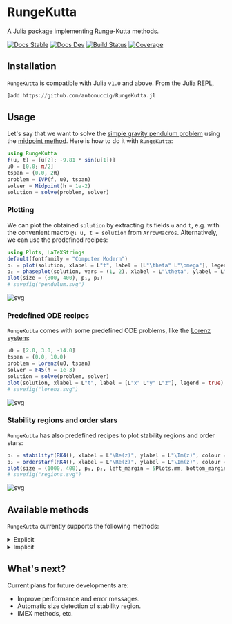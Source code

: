 # RungeKutta

A Julia package implementing Runge-Kutta methods.

[![Docs Stable](https://img.shields.io/badge/docs-stable-blue.svg)](https://antonuccig.github.io/RungeKutta.jl/stable) [![Docs Dev](https://img.shields.io/badge/docs-dev-blue.svg)](https://antonuccig.github.io/RungeKutta.jl/dev) [![Build Status](https://img.shields.io/github/workflow/status/antonuccig/RungeKutta.jl/CI)](https://github.com/antonuccig/RungeKutta.jl/actions) [![Coverage](https://img.shields.io/codecov/c/github/antonuccig/RungeKutta.jl?label=coverage)](https://codecov.io/gh/antonuccig/RungeKutta.jl)

## Installation

`RungeKutta` is compatible with Julia `v1.0` and above. From the Julia REPL,

```julia
]add https://github.com/antonuccig/RungeKutta.jl
```

## Usage

Let's say that we want to solve the [simple gravity pendulum problem](https://en.wikipedia.org/wiki/Pendulum_(mathematics)#Simple_gravity_pendulum) using the [midpoint method](https://en.wikipedia.org/wiki/Midpoint_method). Here is how to do it with `RungeKutta`:

```julia
using RungeKutta
f(u, t) = [u[2]; -9.81 * sin(u[1])]
u0 = [0.0; π/2]
tspan = (0.0, 2π)
problem = IVP(f, u0, tspan)
solver = Midpoint(h = 1e-2)
solution = solve(problem, solver)
```

### Plotting

We can plot the obtained `solution` by extracting its fields `u` and `t`, e.g. with the convenient macro `@↓ u, t = solution` from `ArrowMacros`. Alternatively, we can use the predefined recipes:

```julia
using Plots, LaTeXStrings
default(fontfamily = "Computer Modern")
p₁ = plot(solution, xlabel = L"t", label = [L"\theta" L"\omega"], legend = true)
p₂ = phaseplot(solution, vars = (1, 2), xlabel = L"\theta", ylabel = L"\omega")
plot(size = (800, 400), p₁, p₂)
# savefig("pendulum.svg")
```

![svg](images/pendulum.svg)

### Predefined ODE recipes

`RungeKutta` comes with some predefined ODE problems, like the [Lorenz system](https://en.wikipedia.org/wiki/Lorenz_system):

```julia
u0 = [2.0, 3.0, -14.0]
tspan = (0.0, 10.0)
problem = Lorenz(u0, tspan)
solver = F45(h = 1e-3)
solution = solve(problem, solver)
plot(solution, xlabel = L"t", label = [L"x" L"y" L"z"], legend = true)
# savefig("lorenz.svg")
```

![svg](images/lorenz.svg)

### Stability regions and order stars

`RungeKutta` has also predefined recipes to plot stability regions and order stars:

```julia
p₁ = stabilityf(RK4(), xlabel = L"\Re(z)", ylabel = L"\Im(z)", colour = :blues)
p₂ = orderstarf(RK4(), xlabel = L"\Re(z)", ylabel = L"\Im(z)", colour = :blues)
plot(size = (1000, 400), p₁, p₂, left_margin = 5Plots.mm, bottom_margin = 5Plots.mm)
# savefig("regions.svg")
```

![svg](images/regions.svg)

## Available methods

`RungeKutta` currently supports the following methods:

<!-- explicit (`Euler`/`ExplicitEuler`, `Midpoint`/`ExplicitMidpoint`, `Heun2`, `Ralston2`, `Heun3`, `Kutta3`, `Ralston3`, `SSPRK3`, `RK4`, `Rule38`, `HeunEuler`, `Fehlberg45`/`F45`, `DormandPrince54`/`DP54`, `Verner65`/`V65`) and implicit methods (`BackwardEuler`/`ImplicitEuler`, `ImplicitMidpoint`, `CrankNicolson`, `SDIRK3`, `GaussLegendre4`/`GL4`, `GaussLegendre6`/`GL6`, `LobattoIIIA4`, `LobattoIIIB2`, `LobattoIIIB4`, `LobattoIIIC2`, `LobattoIIIC4`, `RadauIA3`, `RadauIA5`, `RadauIIA3`, `RadauIIA5`). -->

<details><summary>Explicit</summary>

- <code>Euler</code>/<code>ExplicitEuler</code>
- <code>Midpoint</code>/<code>ExplicitMidpoint</code>
- <code>Heun2</code>
- <code>Ralston2</code>
- <code>Heun3</code>
- <code>Kutta3</code>
- <code>Ralston3</code>
- <code>SSPRK3</code>
- <code>RK4</code>
- <code>Rule38</code>
- <code>HeunEuler</code>
- <code>Fehlberg45</code>/<code>F45</code>
- <code>DormandPrince54</code>/<code>DP54</code>
- <code>Verner65</code>/<code>V65</code></details>



<details><summary>Implicit</summary>

- <code>BackwardEuler</code>/<code>ImplicitEuler</code>
- <code>ImplicitMidpoint</code>
- <code>CrankNicolson</code>
- <code>SDIRK3</code>
- <code>GaussLegendre4</code>/<code>GL4</code>
- <code>GaussLegendre6</code>/<code>GL6</code>
- <code>LobattoIIIA4</code>
- <code>LobattoIIIB2</code>
- <code>LobattoIIIB4</code>
- <code>LobattoIIIC2</code>
- <code>LobattoIIIC4</code>
- <code>RadauIA3</code>
- <code>RadauIA5</code>
- <code>RadauIIA3</code>
- <code>RadauIIA5</code></details>

## What's next?

Current plans for future developments are:

- Improve performance and error messages.
- Automatic size detection of stability region.
- IMEX methods, etc.
